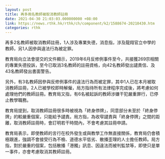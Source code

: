 ```yaml
---
layout: post
title: 再多兩名教師被取消教師註冊
date: 2021-04-30 21:03:03.000000000 +08:00
link: https://news.rthk.hk/rthk/ch/component/k2/1588674-20210430.htm
categories: rthk
---
```


再多2名教師被取消教師註冊，1人涉及專業失德，消息指，涉及龍翔官立中學的教師，另1人因參與違法行為被定罪。

教育局向立法會提交的文件顯示，2019年6月反修例事件至今，共接獲269宗相關的專業失德投訴，至今已取消3名教師的註冊資格，向42名教師發出譴責信、及43名教師發出書面警告。

另外，有3名教師因參與反修例事件的違法行為而被定罪，其中1人已在本月被取消教師註冊，2人已被學校即時解僱，局方指待所有法律程序完成後，將考慮如何處理他們的教師註冊。教育局又指，有6名被起訴的教師涉嫌干犯嚴重罪行，已停止教學職務。

教育局提到，取消教師註冊很多時被視為「終身停牌」，同意部分未至於「終身停牌」的較嚴重個案，只能給予譴責。局方指，為收窄譴責與「終身停牌」之間的距離，取消教師註冊時，會訂明若干時間內，不會考慮其註冊申請。

教育局表示，即使教師的言行在校外發生或與教學工作無直接關係，教育局仍會積極跟進，強調不會接受行為不檢、道德水平低劣、散播歪理的人士擔任教師。局方指，對於嚴重的個案，包括散播「港獨」訊息、因違法而被判監禁等，即使只是單一事件，亦會考慮取消其教師註冊。
